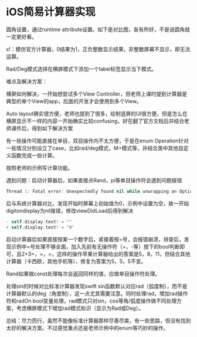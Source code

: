 # iOS简易计算器实现



圆角设置，通过runtime attribute设置。如下是对比图，各有所好，不是说圆角就一定更好看。

x!：模仿官方计算器，0结果为1，正负整数显示结果，非整数屏幕不显示，即无法运算。

Rad/Deg模式选择在横屏模式下添加一个label标签显示当下模式。



难点及解决方案：

横屏如何解决，一开始想尝试多个View Controller，但老师上课时提到计算器是典型的单个View的app，后面的开发才会使用到多个View。

Auto layout确实很方便，老师也提到了很多，绘制竖屏的UI很方便，但是怎么在横屏显示不一样的内容一开始确实比较confusing，好在翻了官方文档后并结合老师课件后，得到如下解决方案



有一些操作可能直接在单目，双目操作内不太方便，于是在enum Operation针对一些情况分别设立了case，比如rad/deg模式，M+模式等，并结合类中其他自定义函数完成一些计算。

按照老师的示例写计算功能。

遇到问题：启动计算器后，如果直接点Rand，pi等单目操作符会遇到问题报错

```swift
Thread 1: Fatal error: Unexpectedly found nil while unwrapping an Optional value
```

后与系统计算器对比，发现开始时屏幕上初始值为0，示例中设置为空，故一开始digitondisplay为nil报错，修改viewDidLoad后得到解决

```swift
- self.display.text! = ""
+ self.display.text! = "0"
```

启动计算器后如果直接按某一个数字后，紧接着按=号，会报错崩溃，排查后，发现示例中=号处理不够全面，加入先前有无操作符（+，-等）按下的bool判断即可，且2+3=，=，=，这样的操作苹果计算器给出的答案是5，8，11，但结合其他计算器（卡西欧，其他手机等），修复为答案为5，5，5不变。

Rand如果做const处理每次会返回同样的值，应做单目操作符处理。

处理sin的时候对比标准计算器发现swift sin函数默认对应rad（弧度制），而不是计算器默认的deg（角度制），这一点尤其需要注意。同时处理rad，增加rad操作符和radOn bool变量处理，rad模式只对sin，cos等角/弧度操作做不同处理方案，考虑横屏模式下增加rad模式标识（显示为Rad或Deg）。

总结：尽力而行，虽然不能像标准计算器那样尽善尽美，有一些思路，但没有找到太好的解决方案。不过感觉重点还是老师示例中的enum等巧妙的操作。